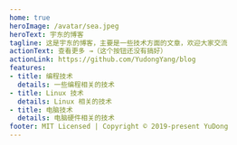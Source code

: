 ```yaml
---
home: true
heroImage: /avatar/sea.jpeg
heroText: 宇东的博客
tagline: 这是宇东的博客，主要是一些技术方面的文章，欢迎大家交流
actionText: 查看更多 →（这个按钮还没有搞好）
actionLink: https://github.com/YudongYang/blog
features:
- title: 编程技术
  details: 一些编程相关的技术
- title: Linux 技术
  details: Linux 相关的技术
- title: 电脑技术
  details: 电脑硬件相关的技术
footer: MIT Licensed | Copyright © 2019-present YuDong
---
```

